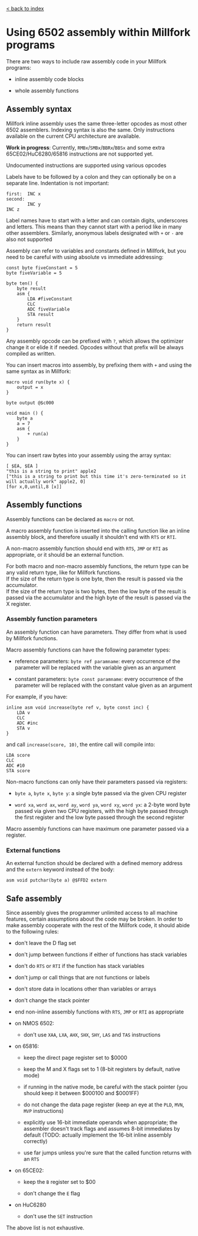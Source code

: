 [< back to index](../index.md)

# Using 6502 assembly within Millfork programs

There are two ways to include raw assembly code in your Millfork programs:

* inline assembly code blocks

* whole assembly functions

## Assembly syntax

Millfork inline assembly uses the same three-letter opcodes as most other 6502 assemblers.
Indexing syntax is also the same. Only instructions available on the current CPU architecture are available.

**Work in progress**: 
Currently, `RMBx`/`SMBx`/`BBRx`/`BBSx` and some extra 65CE02/HuC6280/65816 instructions are not supported yet.

Undocumented instructions are supported using various opcodes

Labels have to be followed by a colon and they can optionally be on a separate line.
Indentation is not important:

    first:  INC x
    second: 
            INC y
    INC z


Label names have to start with a letter and can contain digits, underscores and letters.
This means than they cannot start with a period like in many other assemblers.
Similarly, anonymous labels designated with `+` or `-` are also not supported

Assembly can refer to variables and constants defined in Millfork,
but you need to be careful with using absolute vs immediate addressing:

    const byte fiveConstant = 5
    byte fiveVariable = 5
    
    byte ten() {
        byte result
        asm {
            LDA #fiveConstant
            CLC
            ADC fiveVariable
            STA result
        }
        return result
    }

Any assembly opcode can be prefixed with `?`, which allows the optimizer change it or elide it if needed.
Opcodes without that prefix will be always compiled as written.

You can insert macros into assembly, by prefixing them with `+` and using the same syntax as in Millfork:

    macro void run(byte x) {
        output = x
    }
    
    byte output @$c000
    
    void main () {
        byte a
        a = 7
        asm {
            + run(a)
        }
    } 

You can insert raw bytes into your assembly using the array syntax:

    [ $EA, $EA ]
    "this is a string to print" apple2
    ["this is a string to print but this time it's zero-terminated so it will actually work" apple2, 0]
    [for x,0,until,8 [x]]

## Assembly functions

Assembly functions can be declared as `macro` or not. 

A macro assembly function is inserted into the calling function like an inline assembly block,
and therefore usually it shouldn't end with `RTS` or `RTI`.

A non-macro assembly function should end with `RTS`, `JMP` or `RTI` as appropriate,
or it should be an external function. 

For both macro and non-macro assembly functions,
the return type can be any valid return type, like for Millfork functions.  
If the size of the return type is one byte, 
then the result is passed via the accumulator.  
If the size of the return type is two bytes,
then the low byte of the result is passed via the accumulator
and the high byte of the result is passed via the X register.


### Assembly function parameters

An assembly function can have parameters. 
They differ from what is used by Millfork functions.

Macro assembly functions can have the following parameter types:

* reference parameters: `byte ref paramname`: every occurrence of the parameter will be replaced with the variable given as an argument

* constant parameters: `byte const paramname`: every occurrence of the parameter will be replaced with the constant value given as an argument

For example, if you have:

    inline asm void increase(byte ref v, byte const inc) {
        LDA v
        CLC
        ADC #inc
        STA v
    }

and call `increase(score, 10)`, the entire call will compile into:

    LDA score
    CLC
    ADC #10
    STA score

Non-macro functions can only have their parameters passed via registers:

* `byte a`, `byte x`, `byte y`: a single byte passed via the given CPU register

* `word xa`, `word ax`, `word ay`, `word ya`, `word xy`, `word yx`: a 2-byte word byte passed via given two CPU registers, with the high byte passed through the first register and the low byte passed through the second register

Macro assembly functions can have maximum one parameter passed via a register.

### External functions

An external function should be declared with a defined memory address 
and the `extern` keyword instead of the body:

    asm void putchar(byte a) @$FFD2 extern

## Safe assembly

Since assembly gives the programmer unlimited access to all machine features, 
certain assumptions about the code may be broken. 
In order to make assembly cooperate with the rest of the Millfork code, 
it should abide to the following rules:

* don't leave the D flag set

* don't jump between functions if either of functions has stack variables

* don't do `RTS` or `RTI` if the function has stack variables

* don't jump or call things that are not functions or labels

* don't store data in locations other than variables or arrays

* don't change the stack pointer

* end non-inline assembly functions with `RTS`, `JMP` or `RTI` as appropriate

* on NMOS 6502:

    * don't use `XAA`, `LXA`, `AHX`, `SHX`, `SHY`, `LAS` and `TAS` instructions

* on 65816:

    * keep the direct page register set to $0000
    
    * keep the M and X flags set to 1 (8-bit registers by default, native mode) 
    
    * if running in the native mode, be careful with the stack pointer (you should keep it between $000100 and $0001FF)
    
    * do not change the data page register (keep an eye at the `PLD`, `MVN`, `MVP` instructions)
    
    * explicitly use 16-bit immediate operands when appropriate; the assembler doesn't track flags and assumes 8-bit immediates by default (TODO: actually implement the 16-bit inline assembly correctly)
    
    * use far jumps unless you're sure that the called function returns with an `RTS`  
    
* on 65CE02:

    * keep the `B` register set to $00
    
    * don't change the `E` flag
    
* on HuC6280

    * don't use the `SET` instruction

The above list is not exhaustive.
